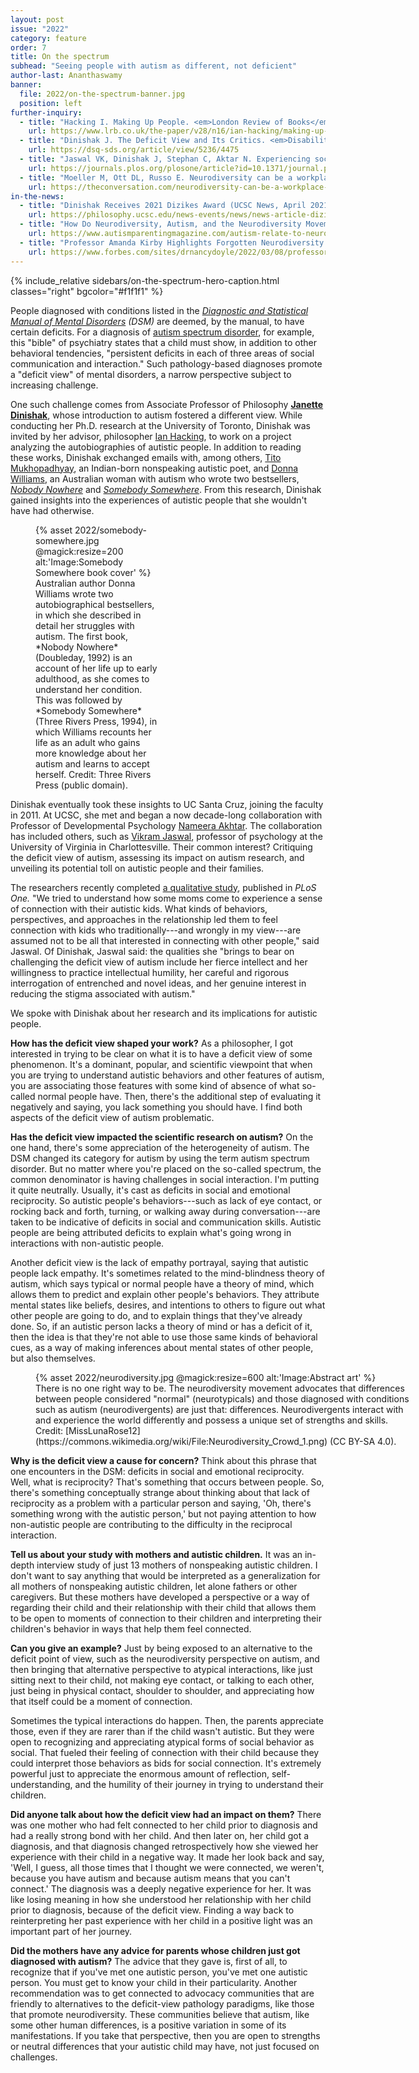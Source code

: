 ```yaml
---
layout: post
issue: "2022"
category: feature
order: 7
title: On the spectrum
subhead: "Seeing people with autism as different, not deficient"
author-last: Ananthaswamy
banner:
  file: 2022/on-the-spectrum-banner.jpg
  position: left
further-inquiry:
  - title: "Hacking I. Making Up People. <em>London Review of Books</em>, August 2006."
    url: https://www.lrb.co.uk/the-paper/v28/n16/ian-hacking/making-up-people
  - title: "Dinishak J. The Deficit View and Its Critics. <em>Disabilities Studies Quarterly</em>, Fall 2016."
    url: https://dsq-sds.org/article/view/5236/4475
  - title: "Jaswal VK, Dinishak J, Stephan C, Aktar N. Experiencing social connection: A qualitative study of mothers of nonspeaking autistic children. PLoS ONE 2020;15(11):e0242661."
    url: https://journals.plos.org/plosone/article?id=10.1371/journal.pone.0242661
  - title: "Moeller M, Ott DL, Russo E. Neurodiversity can be a workplace strength, if we make room for it. <em>The Conversation</em> 2021: September 8."
    url: https://theconversation.com/neurodiversity-can-be-a-workplace-strength-if-we-make-room-for-it-164859
in-the-news:
  - title: "Dinishak Receives 2021 Dizikes Award (UCSC News, April 2021)."
    url: https://philosophy.ucsc.edu/news-events/news/news-article-dizikes.html
  - title: "How Do Neurodiversity, Autism, and the Neurodiversity Movement Relate to Each Other (<em>Autism Parenting Magazine</em>, February 2022)."
    url: https://www.autismparentingmagazine.com/autism-relate-to-neurodiversity/
  - title: "Professor Amanda Kirby Highlights Forgotten Neurodiversity Heroines on International Women's Day (<em>Forbes</em>, March 2022)."
    url: https://www.forbes.com/sites/drnancydoyle/2022/03/08/professor-amanda-kirby-highlights-forgotten-neurodiversity-heroines-on-international-womens-day/?sh=2c97002645f1
---
```

{% include_relative sidebars/on-the-spectrum-hero-caption.html classes="right" bgcolor="#f1f1f1" %}

People diagnosed with conditions listed in the [*Diagnostic and Statistical Manual of Mental Disorders*](https://www.psychiatry.org/psychiatrists/practice/dsm) *(DSM)* are deemed, by the manual, to have certain deficits. For a diagnosis of [autism spectrum disorder](https://www.cdc.gov/ncbddd/autism/facts.html), for example, this "bible" of psychiatry states that a child must show, in addition to other behavioral tendencies, "persistent deficits in each of three areas of social communication and interaction." Such pathology-based diagnoses promote a "deficit view" of mental disorders, a narrow perspective subject to increasing challenge.

One such challenge comes from Associate Professor of Philosophy [**Janette Dinishak**](https://philosophy.ucsc.edu/faculty/index.php?uid=jdinisha), whose introduction to autism fostered a different view. While conducting her Ph.D. research at the University of Toronto, Dinishak was invited by her advisor, philosopher [Ian Hacking](https://philosophy.utoronto.ca/directory/ian-hacking/), to work on a project analyzing the autobiographies of autistic people. In addition to reading these works, Dinishak exchanged emails with, among others, [Tito Mukhopadhyay](https://dsq-sds.org/article/view/1056/1235), an Indian-born nonspeaking autistic poet, and [Donna Williams](https://www.donnawilliams.net/), an Australian woman with autism who wrote two bestsellers, [*Nobody Nowhere*](https://www.donnawilliams.net/index493c.html?id=nobodynowhere) and [*Somebody Somewhere*](https://www.donnawilliams.net/indexbab1.html?id=somebodysomewhere). From this research, Dinishak gained insights into the experiences of autistic people that she wouldn't have had otherwise.

<figure class="left" style="width:200px;">
  {% asset 2022/somebody-somewhere.jpg @magick:resize=200 alt:'Image:Somebody Somewhere book cover' %}<figcaption markdown="span">Australian author Donna Williams wrote two autobiographical bestsellers, in which she described in detail her struggles with autism. The first book, *Nobody Nowhere* (Doubleday, 1992) is an account of her life up to early adulthood, as she comes to understand her condition. This was followed by *Somebody Somewhere* (Three Rivers Press, 1994), in which Williams recounts her life as an adult who gains more knowledge about her autism and learns to accept herself. Credit: Three Rivers Press (public domain).</figcaption>
</figure>

Dinishak eventually took these insights to UC Santa Cruz, joining the faculty in 2011. At UCSC, she met and began a now decade-long collaboration with Professor of Developmental Psychology [Nameera Akhtar](https://psychology.ucsc.edu/about/people/faculty.php?uid=nakhtar). The collaboration has included others, such as [Vikram Jaswal](https://psychology.as.virginia.edu/jaswal), professor of psychology at the University of Virginia in Charlottesville. Their common interest? Critiquing the deficit view of autism, assessing its impact on autism research, and unveiling its potential toll on autistic people and their families.

The researchers recently completed [a qualitative study](https://journals.plos.org/plosone/article?id=10.1371/journal.pone.0242661), published in *PLoS One.* "We tried to understand how some moms come to experience a sense of connection with their autistic kids. What kinds of behaviors, perspectives, and approaches in the relationship led them to feel connection with kids who traditionally---and wrongly in my view---are assumed not to be all that interested in connecting with other people," said Jaswal. Of Dinishak, Jaswal said: the qualities she "brings to bear on challenging the deficit view of autism include her fierce intellect and her willingness to practice intellectual humility, her careful and rigorous interrogation of entrenched and novel ideas, and her genuine interest in reducing the stigma associated with autism."

We spoke with Dinishak about her research and its implications for autistic people.

**How has the deficit view shaped your work?** As a philosopher, I got interested in trying to be clear on what it is to have a deficit view of some phenomenon. It\'s a dominant, popular, and scientific viewpoint that when you are trying to understand autistic behaviors and other features of autism, you are associating those features with some kind of absence of what so-called normal people have. Then, there's the additional step of evaluating it negatively and saying, you lack something you should have. I find both aspects of the deficit view of autism problematic.

**Has the deficit view impacted the scientific research on autism?** On the one hand, there\'s some appreciation of the heterogeneity of autism. The DSM changed its category for autism by using the term autism spectrum disorder. But no matter where you\'re placed on the so-called spectrum, the common denominator is having challenges in social interaction. I\'m putting it quite neutrally. Usually, it\'s cast as deficits in social and emotional reciprocity. So autistic people\'s behaviors---such as lack of eye contact, or rocking back and forth, turning, or walking away during conversation---are taken to be indicative of deficits in social and communication skills. Autistic people are being attributed deficits to explain what\'s going wrong in interactions with non-autistic people.

Another deficit view is the lack of empathy portrayal, saying that autistic people lack empathy. It's sometimes related to the mind-blindness theory of autism, which says typical or normal people have a theory of mind, which allows them to predict and explain other people\'s behaviors. They attribute mental states like beliefs, desires, and intentions to others to figure out what other people are going to do, and to explain things that they\'ve already done. So, if an autistic person lacks a theory of mind or has a deficit of it, then the idea is that they\'re not able to use those same kinds of behavioral cues, as a way of making inferences about mental states of other people, but also themselves.

<figure class="" style="width:600px;">
  {% asset 2022/neurodiversity.jpg @magick:resize=600 alt:'Image:Abstract art' %}<figcaption markdown="span">There is no one right way to be. The neurodiversity movement advocates that differences between people considered "normal" (neurotypicals) and those diagnosed with conditions such as autism (neurodivergents) are just that: differences. Neurodivergents interact with and experience the world differently and possess a unique set of strengths and skills. Credit: [MissLunaRose12](https://commons.wikimedia.org/wiki/File:Neurodiversity_Crowd_1.png) (CC BY-SA 4.0).</figcaption>
</figure>

**Why is the deficit view a cause for concern?** Think about this phrase that one encounters in the DSM: deficits in social and emotional reciprocity. Well, what is reciprocity? That\'s something that occurs between people. So, there\'s something conceptually strange about thinking about that lack of reciprocity as a problem with a particular person and saying, 'Oh, there\'s something wrong with the autistic person,' but not paying attention to how non-autistic people are contributing to the difficulty in the reciprocal interaction.

**Tell us about your study with mothers and autistic children.** It was an in-depth interview study of just 13 mothers of nonspeaking autistic children. I don\'t want to say anything that would be interpreted as a generalization for all mothers of nonspeaking autistic children, let alone fathers or other caregivers. But these mothers have developed a perspective or a way of regarding their child and their relationship with their child that allows them to be open to moments of connection to their children and interpreting their children\'s behavior in ways that help them feel connected.

**Can you give an example?** Just by being exposed to an alternative to the deficit point of view, such as the neurodiversity perspective on autism, and then bringing that alternative perspective to atypical interactions, like just sitting next to their child, not making eye contact, or talking to each other, just being in physical contact, shoulder to shoulder, and appreciating how that itself could be a moment of connection.

Sometimes the typical interactions do happen. Then, the parents appreciate those, even if they are rarer than if the child wasn\'t autistic. But they were open to recognizing and appreciating atypical forms of social behavior as social. That fueled their feeling of connection with their child because they could interpret those behaviors as bids for social connection. It\'s extremely powerful just to appreciate the enormous amount of reflection, self-understanding, and the humility of their journey in trying to understand their children.

**Did anyone talk about how the deficit view had an impact on them?** There was one mother who had felt connected to her child prior to diagnosis and had a really strong bond with her child. And then later on, her child got a diagnosis, and that diagnosis changed retrospectively how she viewed her experience with their child in a negative way. It made her look back and say, 'Well, I guess, all those times that I thought we were connected, we weren\'t, because you have autism and because autism means that you can\'t connect.' The diagnosis was a deeply negative experience for her. It was like losing meaning in how she understood her relationship with her child prior to diagnosis, because of the deficit view. Finding a way back to reinterpreting her past experience with her child in a positive light was an important part of her journey.

**Did the mothers have any advice for parents whose children just got diagnosed with autism?** The advice that they gave is, first of all, to recognize that if you\'ve met one autistic person, you\'ve met one autistic person. You must get to know your child in their particularity. Another recommendation was to get connected to advocacy communities that are friendly to alternatives to the deficit-view pathology paradigms, like those that promote neurodiversity. These communities believe that autism, like some other human differences, is a positive variation in some of its manifestations. If you take that perspective, then you are open to strengths or neutral differences that your autistic child may have, not just focused on challenges.
